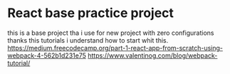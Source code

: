 # React base practice project

this is a base project tha i use for new project with zero configurations
thanks this tutorials i understand how to start whit this. 
https://medium.freecodecamp.org/part-1-react-app-from-scratch-using-webpack-4-562b1d231e75
https://www.valentinog.com/blog/webpack-tutorial/